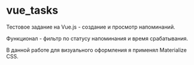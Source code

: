 # vue_tasks
<p>Тестовое задание на Vue.js - создание и просмотр напоминаний.</p>
<p>Функционал - фильтр по статусу напоминания и время срабатывания.</p>
<p>В данной работе для визуального оформления я применял Materialize CSS.</p>
